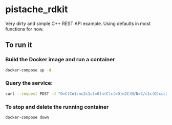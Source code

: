 # pistache_rdkit

Very dirty and simple C++ REST API example. Using defaults in most functions for now.

## To run it

### Build the Docker image and run a container

```bash
docker-compose up -d
```

### Query the service:

```bash
curl --request POST -d "O=C(Cn1cnc2c1c(=O)n(C)c(=O)n2C)N/N=C/c1c(O)ccc2c1cccc2" http://localhost:9080/murckoScaffold
```

### To stop and delete the running container

```bash
docker-compose down
```
